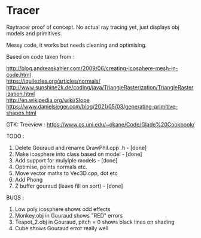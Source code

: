 # Tracer
Raytracer proof of concept. No actual ray tracing yet, just displays obj models and primitives.

Messy code, it works but needs cleaning and optimising.

Based on code taken from :

http://blog.andreaskahler.com/2009/06/creating-icosphere-mesh-in-code.html<br>
https://iquilezles.org/articles/normals/<br>
http://www.sunshine2k.de/coding/java/TriangleRasterization/TriangleRasterization.html<br>
http://en.wikipedia.org/wiki/Slope<br>
https://www.danielsieger.com/blog/2021/05/03/generating-primitive-shapes.html<br>

GTK:
Treeview : https://www.cs.uni.edu/~okane/Code/Glade%20Cookbook/

TODO :
1. Delete Gouraud and rename DrawPhil.cpp .h - [done]
2. Make icosphere into class based on model - [done]
3. Add support for mulyiple models - [done]
4. Optimise, points normals etc.
5. Move vector maths to Vec3D.cpp, dot etc
6. Add Phong
7. Z buffer gouraud (leave fill on sort) - [done]

BUGS :
1. Low poly icosphere shows odd effects
2. Monkey.obj in Gouraud shows "RED" errors
3. Teapot_2.obj in Gouraud, pitch = 0 shows black lines on shading
4. Cube shows Gouraud error really well
